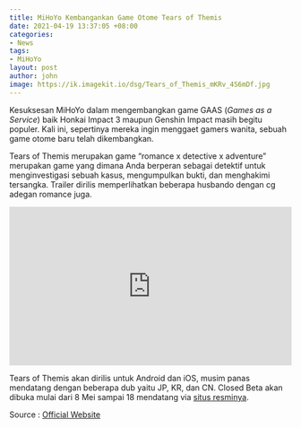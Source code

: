 ```yaml
---
title: MiHoYo Kembangankan Game Otome Tears of Themis
date: 2021-04-19 13:37:05 +08:00
categories:
- News
tags:
- MiHoYo
layout: post
author: john
image: https://ik.imagekit.io/dsg/Tears_of_Themis_mKRv_4S6mDf.jpg
---
```


Kesuksesan MiHoYo dalam mengembangkan game GAAS (_Games as a Service_) baik Honkai Impact 3 maupun Genshin Impact masih begitu populer. Kali ini, sepertinya mereka ingin menggaet gamers wanita, sebuah game otome baru telah dikembangkan.

Tears of Themis merupakan game “romance x detective x adventure” merupakan game yang dimana Anda berperan sebagai detektif untuk menginvestigasi sebuah kasus, mengumpulkan bukti, dan menghakimi tersangka. Trailer dirilis memperlihatkan beberapa husbando dengan cg  adegan romance juga.

<style>.embed-container { position: relative; padding-bottom: 56.25%; height: 0; overflow: hidden; max-width: 100%; } .embed-container iframe, .embed-container object, .embed-container embed { position: absolute; top: 0; left: 0; width: 100%; height: 100%; }</style><div class='embed-container'><iframe src='https://www.youtube.com/embed//U3W9r2YNn-Q' frameborder='0' allowfullscreen></iframe></div>

Tears of Themis akan dirilis untuk Android dan iOS, musim panas mendatang dengan beberapa dub yaitu JP, KR, dan CN. Closed Beta akan dibuka mulai dari 8 Mei sampai 18 mendatang via [situs resminya](https://tot.mihoyo.com/CBTsign-up/?utm_source=home&lang=en-us#/).

Source : [Official Website](https://tot.mihoyo.com/en-us/)